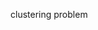 clustering problem



<!--stackedit_data:
eyJoaXN0b3J5IjpbLTIwMjExNDQxNzcsLTQ5MDM0NDYxNSwxND
E0MzYwMzE3LC0yMDg4NzQ2NjEyXX0=
-->